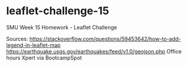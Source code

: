 # leaflet-challenge-15
SMU Week 15 Homework - Leaflet Challenge

Sources:
https://stackoverflow.com/questions/59453642/how-to-add-legend-in-leaflet-map
https://earthquake.usgs.gov/earthquakes/feed/v1.0/geojson.php
Office hours
Xpert via BootcampSpot